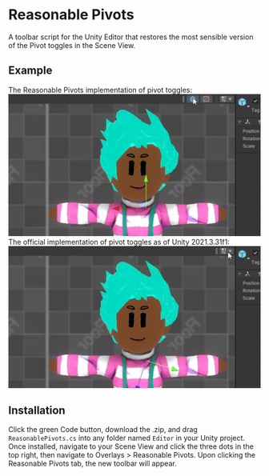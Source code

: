 # Reasonable Pivots
A toolbar script for the Unity Editor that restores the most sensible version of the Pivot toggles in the Scene View.

## Example
The Reasonable Pivots implementation of pivot toggles:
![The Reasonable Pivots implementation of pivot toggles](pivots_good.gif)
The official implementation of pivot toggles as of Unity 2021.3.31f1:
![The official implementation of pivot toggles as of Unity 2021](pivots_bad.gif)

## Installation
Click the green Code button, download the .zip, and drag `ReasonablePivots.cs` into any folder named `Editor` in your Unity project. Once installed, navigate to your Scene View and click the three dots in the top right, then navigate to Overlays > Reasonable Pivots. Upon clicking the Reasonable Pivots tab, the new toolbar will appear.